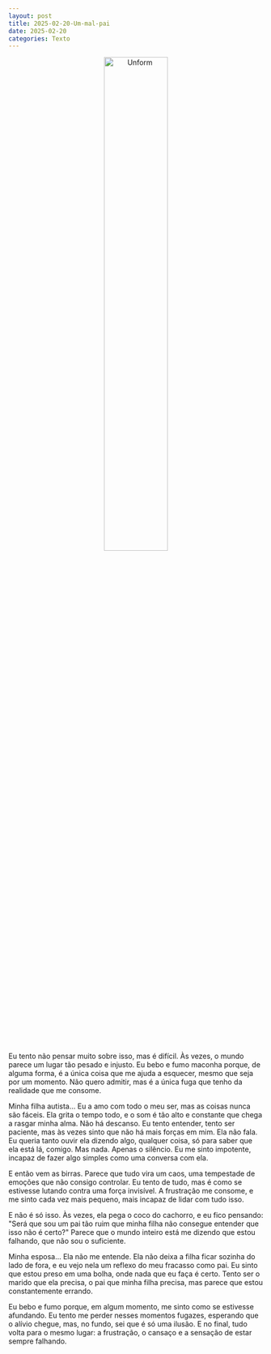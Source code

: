 ```yaml
---
layout: post
title: 2025-02-20-Um-mal-pai
date: 2025-02-20
categories: Texto
---
```


<p align="center">
<img src="{{ site.baseurl }}/images/2025-02-20-Um-mal-pai.webp" 
height="50%" width="50%" alt="Unform" />
</p>  

Eu tento não pensar muito sobre isso, mas é difícil. Às vezes, o mundo parece um lugar tão pesado e injusto. Eu bebo e fumo maconha porque, de alguma forma, é a única coisa que me ajuda a esquecer, mesmo que seja por um momento. Não quero admitir, mas é a única fuga que tenho da realidade que me consome.

Minha filha autista... Eu a amo com todo o meu ser, mas as coisas nunca são fáceis. Ela grita o tempo todo, e o som é tão alto e constante que chega a rasgar minha alma. Não há descanso. Eu tento entender, tento ser paciente, mas às vezes sinto que não há mais forças em mim. Ela não fala. Eu queria tanto ouvir ela dizendo algo, qualquer coisa, só para saber que ela está lá, comigo. Mas nada. Apenas o silêncio. Eu me sinto impotente, incapaz de fazer algo simples como uma conversa com ela.

E então vem as birras. Parece que tudo vira um caos, uma tempestade de emoções que não consigo controlar. Eu tento de tudo, mas é como se estivesse lutando contra uma força invisível. A frustração me consome, e me sinto cada vez mais pequeno, mais incapaz de lidar com tudo isso. 

E não é só isso. Às vezes, ela pega o coco do cachorro, e eu fico pensando: "Será que sou um pai tão ruim que minha filha não consegue entender que isso não é certo?" Parece que o mundo inteiro está me dizendo que estou falhando, que não sou o suficiente.

Minha esposa... Ela não me entende. Ela não deixa a filha ficar sozinha do lado de fora, e eu vejo nela um reflexo do meu fracasso como pai. Eu sinto que estou preso em uma bolha, onde nada que eu faça é certo. Tento ser o marido que ela precisa, o pai que minha filha precisa, mas parece que estou constantemente errando. 

Eu bebo e fumo porque, em algum momento, me sinto como se estivesse afundando. Eu tento me perder nesses momentos fugazes, esperando que o alívio chegue, mas, no fundo, sei que é só uma ilusão. E no final, tudo volta para o mesmo lugar: a frustração, o cansaço e a sensação de estar sempre falhando.